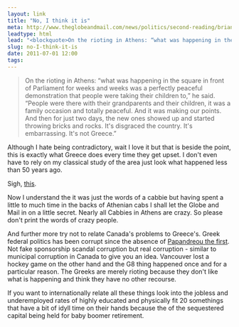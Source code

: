 ```yaml
---
layout: link
title: "No, I think it is"
meta: http://www.theglobeandmail.com/news/politics/second-reading/brian-topp/from-vancouver-to-athens-sensible-alternatives-to-conservative-misrule/article2083405/
leadtype: html
lead: "<blockquote>On the rioting in Athens: “what was happening in the square in front of Parliament for weeks and weeks was a perfectly peaceful demonstration that people were taking their children to,” he said. “People were there with their grandparents and their children, it was a family occasion and totally peaceful. And it was making our points. And then for just two days, the new ones showed up and started throwing bricks and rocks. It's disgraced the country. It's embarrassing. It's not Greece.”</blockquote>"
slug: no-I-think-it-is
date: 2011-07-01 12:00 
tags:
---
```

>On the rioting in Athens: “what was happening in the square in front of Parliament for weeks and weeks was a perfectly peaceful demonstration that people were taking their children to,” he said. “People were there with their grandparents and their children, it was a family occasion and totally peaceful. And it was making our points. And then for just two days, the new ones showed up and started throwing bricks and rocks. It's disgraced the country. It's embarrassing. It's not Greece.”

Although I hate being contradictory, wait I love it but that is beside the point, this is exactly what Greece does every time they get upset. I don't even have to rely on my classical study of the area just look what happened less than 50 years ago. 

Sigh, [this](http://en.wikipedia.org/wiki/Greek_military_junta_of_1967–1974).

Now I understand the it was just the words of a cabbie but having spent a little to much time in the backs of Athenian cabs I shall let the Globe and Mail in on a little secret. Nearly all Cabbies in Athens are crazy. So please don't print the words of crazy people. 

And further more try not to relate Canada's problems to Greece's. Greek federal politics has been corrupt since the absence of [Papandreou the first](http://en.wikipedia.org/wiki/Andreas_Papandreou). Not fake sponsorship scandal corruption but real corruption - similar to municipal corruption in Canada to give you an idea. Vancouver lost a hockey game on the other hand and the G8 thing happened once and for a particular reason. The Greeks are merely rioting because they don't like what is happening and think they have no other recourse. 

If you want to internationally relate all these things look into the jobless and underemployed rates of highly educated and physically fit 20 somethings that have a bit of idyll time on their hands because the of the sequestered capital being held for baby boomer retirement. 